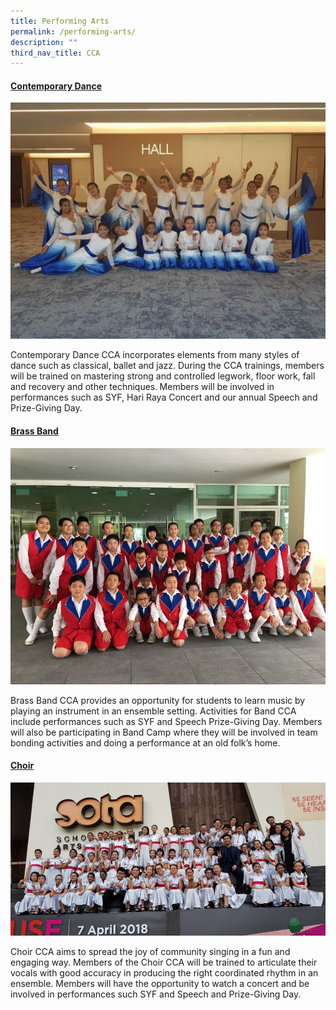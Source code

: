 ```yaml
---
title: Performing Arts
permalink: /performing-arts/
description: ""
third_nav_title: CCA
---
```

<h4><span style="text-decoration: underline;">Contemporary Dance</span></h4>

![](/images/Contemporary-Dance-1024x768.jpg)

<p>Contemporary Dance CCA incorporates elements from many styles of dance such as classical, ballet and jazz. During the CCA trainings, members will be trained on mastering strong and controlled legwork, floor work, fall and recovery and other techniques.<strong>&nbsp;</strong>Members will be involved in performances such as SYF, Hari Raya Concert and our annual Speech and Prize-Giving Day.</p>
<h4><span style="text-decoration: underline;">Brass Band</span></h4>

![](/images/Brass-Band.jpg)

<p>Brass Band CCA provides an opportunity for students to learn music by playing an instrument in an ensemble setting. Activities for Band CCA include performances such as SYF and Speech Prize-Giving Day. Members will also be participating in Band Camp where they will be involved in team bonding activities and doing a performance at an old folk&rsquo;s home.</p>
<h4><span style="text-decoration: underline;">Choir</span></h4>

![](/images/Choir.jpg)

<p>Choir CCA aims to spread the joy of community singing in a fun and engaging way. Members of the Choir CCA will be trained to articulate their vocals with good accuracy in producing the right coordinated rhythm in an ensemble. Members will have the opportunity to watch a concert and be involved in performances such SYF and Speech and Prize-Giving Day.</p>